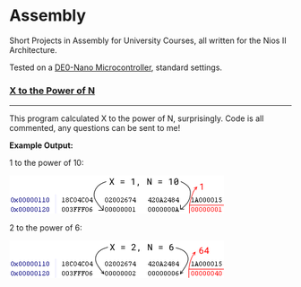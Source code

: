 # Assembly
Short Projects in Assembly for University Courses, all written for the Nios II Architecture.

Tested on a [DE0-Nano Microcontroller](https://www.terasic.com.tw/cgi-bin/page/archive.pl?Language=English&No=593), standard settings.

### [X to the Power of N](https://github.com/asyagelski/Assembly/tree/master/1_XpowN)
---

This program calculated X to the power of N, surprisingly. Code is all commented, any questions can be sent to me!

**Example Output:**

1 to the power of 10:

![alt text](https://github.com/asyagelski/Assembly/blob/master/1_XpowN/1to10.png)

2 to the power of 6:

![alt text](https://github.com/asyagelski/Assembly/blob/master/1_XpowN/2to6.png)
